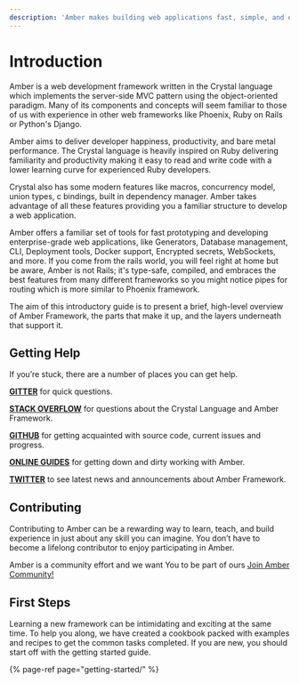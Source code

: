 ```yaml
---
description: 'Amber makes building web applications fast, simple, and enjoyable.'
---
```


# Introduction

Amber is a web development framework written in the Crystal language which implements the server-side MVC pattern using the object-oriented paradigm. Many of its components and concepts will seem familiar to those of us with experience in other web frameworks like Phoenix, Ruby on Rails or Python's Django.

Amber aims to deliver developer happiness, productivity, and bare metal performance. The Crystal language is heavily inspired on Ruby delivering familiarity and productivity making it easy to read and write code with a lower learning curve for experienced Ruby developers.

Crystal also has some modern features like macros, concurrency model, union types, c bindings, built in dependency manager. Amber takes advantage of all these features providing you a familiar structure to develop a web application.

Amber offers a familiar set of tools for fast prototyping and developing enterprise-grade web applications, like Generators, Database management, CLI, Deployment tools, Docker support, Encrypted secrets, WebSockets, and more. If you come from the rails world, you will feel right at home but be aware, Amber is not Rails; it's type-safe, compiled, and embraces the best features from many different frameworks so you might notice pipes for routing which is more similar to Phoenix framework.

The aim of this introductory guide is to present a brief, high-level overview of Amber Framework, the parts that make it up, and the layers underneath that support it.

## Getting Help

If you’re stuck, there are a number of places you can get help.

[**GITTER**](https://gitter.im/amberframework/amber) for quick questions.

[**STACK OVERFLOW**](https://stackoverflow.com/questions/tagged/amber-framework) for questions about the Crystal Language and Amber Framework.

[**GITHUB**](https://github.com/amberframework/amber) for getting acquainted with source code, current issues and progress.

[**ONLINE GUIDES**](https://amberframework.gitbook.io/amber) for getting down and dirty working with Amber.

[**TWITTER**](https://twitter.com/amberframework) to see latest news and announcements about Amber Framework.

## Contributing

Contributing to Amber can be a rewarding way to learn, teach, and build experience in just about any skill you can imagine. You don’t have to become a lifelong contributor to enjoy participating in Amber.

Amber is a community effort and we want You to be part of ours [Join Amber Community!](https://github.com/amberframework/amber/blob/master/.github/CONTRIBUTING.md)

## First Steps

Learning a new framework can be intimidating and exciting at the same time. To help you along, we have created a cookbook packed with examples and recipes to get the common tasks completed. If you are new, you should start off with the getting started guide.

{% page-ref page="getting-started/" %}

